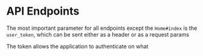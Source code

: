 # API Endpoints

The most important parameter for all endpoints except the `Home#index` is the
`user_token`, which can be sent either as a header or as a request params

The token allows the application to authenticate on what 
